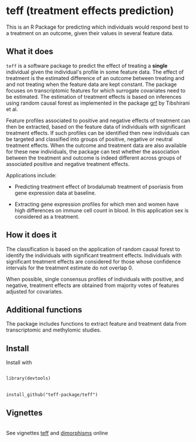 # teff (treatment effects prediction)

This is an R Package for predicting which individuals would respond best to a treatment on an outcome, given their values in several feature data.

## What it does

<code>teff</code> is a software package to predict the effect of treating a **single** individual given the individual's profile in some feature data. The effect of treatment is the estimated difference of an outcome between treating and and not treating when the feature data are kept constant. The package focuses on transcriptomic features for which surrogate covariates need to be estimated. The estimation of treatment effects is based on inferences using random causal forest as implemented in the package [grf](https://github.com/grf-labs/grf) by Tibshirani et al.

Feature profiles associated to positive and negative effects of treatment can then be extracted, based on the feature data of individuals with significant treatment effects. If such profiles can be identified then new individuals can be targeted and classified into groups of positive, negative or neutral treatment effects. When the outcome and treatment data are also available for these new individuals, the package can test whether the association between the treatment and outcome is indeed different across groups of associated positive and negative treatment effects. 

Applications include:

- Predicting treatment effect of brodalumab treatment of psoriasis from gene expression data at baseline. 

- Extracting gene expression profiles for which men and women have high differences on immune cell count in blood. In this application sex is considered as a treatment. 

## How it does it

The classification is based on the application of random causal forest to identify the individuals with significant treatment effects. Individuals with significant treatment effects are considered for those whose confidence intervals for the treatment estimate do not overlap 0. 

When possible, single consensus profiles of individuals with positive, and negative, treatment effects are obtained from majority votes of features adjusted for covariates.

## Additional functions

The package includes functions to extract feature and treatment data from transcriptomic and methylomic studies. 

## Install

Install with 

<code>
library(devtools)
</code>
</br><code>
install_github("teff-package/teff")
</code>

## Vignettes
</br>See vignettes  [teff](https://alejandro-isglobal.github.io/teff/teff.html) and [dimorphisms](https://alejandro-isglobal.github.io/teff/dimorphisms.html) 
online
